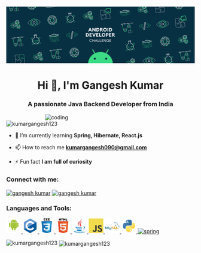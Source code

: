 ![logo](https://github.com/KumarGangesh123/KumarGangesh123/blob/main/image1.gif)
<h1 align="center">Hi 👋, I'm Gangesh Kumar</h1>
<h3 align="center">A passionate Java Backend Developer from India</h3>

<img align="right" width="400" alt="coding" src="https://miro.medium.com/v2/resize:fit:1400/1*lhOax3cZATGZwEhG0uTYRA.gif" >

<p align="left"> <img src="https://komarev.com/ghpvc/?username=kumargangesh123&label=Profile%20views&color=0e75b6&style=flat" alt="kumargangesh123" /> </p>

- 🌱 I’m currently learning **Spring, Hibernate, React.js**

- 📫 How to reach me **kumargangesh090@gmail.com**

- ⚡ Fun fact **I am full of curiosity**

<h3 align="left">Connect with me:</h3>
<p align="left">
<a href="https://linkedin.com/in/gangesh kumar" target="blank"><img align="center" src="https://raw.githubusercontent.com/rahuldkjain/github-profile-readme-generator/master/src/images/icons/Social/linked-in-alt.svg" alt="gangesh kumar" height="30" width="40" /></a>
<a href="https://www.leetcode.com/gangesh kumar" target="blank"><img align="center" src="https://raw.githubusercontent.com/rahuldkjain/github-profile-readme-generator/master/src/images/icons/Social/leet-code.svg" alt="gangesh kumar" height="30" width="40" /></a>
</p>

<h3 align="left">Languages and Tools:</h3>
<p align="left"> <a href="https://developer.android.com" target="_blank" rel="noreferrer"> <img src="https://raw.githubusercontent.com/devicons/devicon/master/icons/android/android-original-wordmark.svg" alt="android" width="40" height="40"/> </a> <a href="https://www.cprogramming.com/" target="_blank" rel="noreferrer"> <img src="https://raw.githubusercontent.com/devicons/devicon/master/icons/c/c-original.svg" alt="c" width="40" height="40"/> </a> <a href="https://www.w3schools.com/css/" target="_blank" rel="noreferrer"> <img src="https://raw.githubusercontent.com/devicons/devicon/master/icons/css3/css3-original-wordmark.svg" alt="css3" width="40" height="40"/> </a> <a href="https://www.w3.org/html/" target="_blank" rel="noreferrer"> <img src="https://raw.githubusercontent.com/devicons/devicon/master/icons/html5/html5-original-wordmark.svg" alt="html5" width="40" height="40"/> </a> <a href="https://www.java.com" target="_blank" rel="noreferrer"> <img src="https://raw.githubusercontent.com/devicons/devicon/master/icons/java/java-original.svg" alt="java" width="40" height="40"/> </a> <a href="https://developer.mozilla.org/en-US/docs/Web/JavaScript" target="_blank" rel="noreferrer"> <img src="https://raw.githubusercontent.com/devicons/devicon/master/icons/javascript/javascript-original.svg" alt="javascript" width="40" height="40"/> </a> <a href="https://www.mysql.com/" target="_blank" rel="noreferrer"> <img src="https://raw.githubusercontent.com/devicons/devicon/master/icons/mysql/mysql-original-wordmark.svg" alt="mysql" width="40" height="40"/> </a> <a href="https://www.python.org" target="_blank" rel="noreferrer"> <img src="https://raw.githubusercontent.com/devicons/devicon/master/icons/python/python-original.svg" alt="python" width="40" height="40"/> </a> <a href="https://spring.io/" target="_blank" rel="noreferrer"> <img src="https://www.vectorlogo.zone/logos/springio/springio-icon.svg" alt="spring" width="40" height="40"/> </a> </p>

<p><img align="left" src="https://github-readme-stats.vercel.app/api/top-langs?username=kumargangesh123&show_icons=true&locale=en&layout=compact" alt="kumargangesh123" /></p>

<p>&nbsp;<img align="center" src="https://github-readme-stats.vercel.app/api?username=kumargangesh123&show_icons=true&locale=en" alt="kumargangesh123" /></p>

